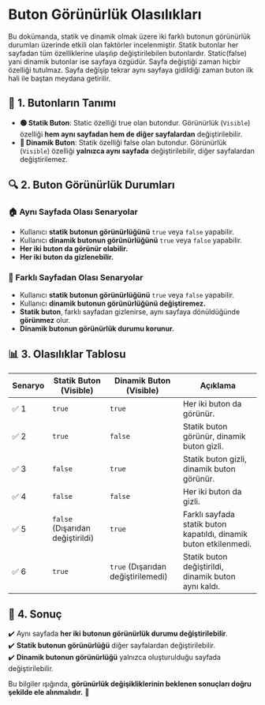 # Buton Görünürlük Olasılıkları

Bu dokümanda, statik ve dinamik olmak üzere iki farklı butonun görünürlük durumları üzerinde etkili olan faktörler incelenmiştir.
Statik butonlar her sayfadan tüm özelliklerine ulaşılıp değiştirilebilen butonlardır. Static(false) yani dinamik butonlar ise sayfaya özgüdür.
Sayfa değiştiği zaman hiçbir özelliği tutulmaz. Sayfa değişip tekrar aynı sayfaya gidildiği zaman buton ilk hali ile baştan meydana getirilir. 

## 📌 1. Butonların Tanımı
- **🟢 Statik Buton**: Static özelliği true olan butondur. Görünürlük (`Visible`) özelliği **hem aynı sayfadan hem de diğer sayfalardan** değiştirilebilir.
- **🔵 Dinamik Buton**: Statik özelliği false olan butondur. Görünürlük (`Visible`) özelliği **yalnızca aynı sayfada** değiştirilebilir, diğer sayfalardan değiştirilemez.

## 🔍 2. Buton Görünürlük Durumları
### 🏠 Aynı Sayfada Olası Senaryolar
- Kullanıcı **statik butonun görünürlüğünü** `true` veya `false` yapabilir.
- Kullanıcı **dinamik butonun görünürlüğünü** `true` veya `false` yapabilir.
- **Her iki buton da görünür olabilir.**
- **Her iki buton da gizlenebilir.**

### 🔄 Farklı Sayfadan Olası Senaryolar
- Kullanıcı **statik butonun görünürlüğünü** `true` veya `false` yapabilir.
- Kullanıcı **dinamik butonun görünürlüğünü değiştiremez.**
- **Statik buton**, farklı sayfadan gizlenirse, aynı sayfaya dönüldüğünde **görünmez** olur.
- **Dinamik butonun görünürlük durumu korunur.**

## 📊 3. Olasılıklar Tablosu

| Senaryo | Statik Buton (Visible) | Dinamik Buton (Visible) | Açıklama |
|---------|------------------------|------------------------|-----------|
| ✅ 1 | `true`  | `true`  | Her iki buton da görünür. |
| ✅ 2 | `true`  | `false` | Statik buton görünür, dinamik buton gizli. |
| ✅ 3 | `false` | `true`  | Statik buton gizli, dinamik buton görünür. |
| ✅ 4 | `false` | `false` | Her iki buton da gizli. |
| ✅ 5 | `false` (Dışarıdan değiştirildi) | `true` | Farklı sayfada statik buton kapatıldı, dinamik buton etkilenmedi. |
| ✅ 6 | `true`  | `true` (Dışarıdan değiştirilemedi) | Statik buton değiştirildi, dinamik buton aynı kaldı. |

## 🎯 4. Sonuç
✔️ Aynı sayfada **her iki butonun görünürlük durumu değiştirilebilir**.  
✔️ **Statik butonun görünürlüğü** diğer sayfalardan değiştirilebilir.  
✔️ **Dinamik butonun görünürlüğü** yalnızca oluşturulduğu sayfada değiştirilebilir.  

Bu bilgiler ışığında, **görünürlük değişikliklerinin beklenen sonuçları doğru şekilde ele alınmalıdır.** 🚀
